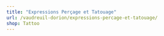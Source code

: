 ```yaml
---
title: "Expressions Perçage et Tatouage"
url: /vaudreuil-dorion/expressions-percage-et-tatouage/
shop: Tattoo
---
```

